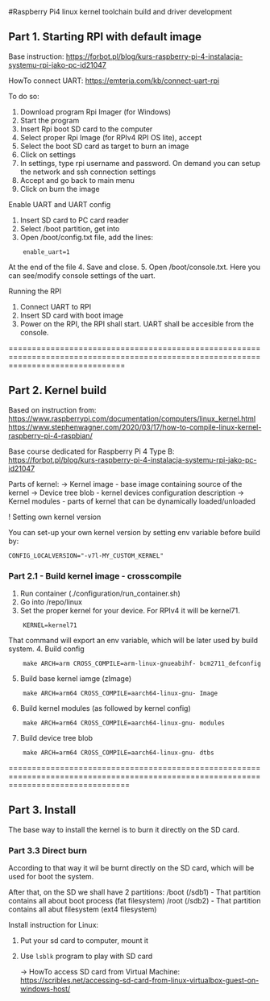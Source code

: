 #Raspberry Pi4 linux kernel toolchain build and driver development


## Part 1. Starting RPI with default image

Base instruction: https://forbot.pl/blog/kurs-raspberry-pi-4-instalacja-systemu-rpi-jako-pc-id21047

HowTo connect UART: https://emteria.com/kb/connect-uart-rpi

To do so:
1. Download program Rpi Imager (for Windows)
2. Start the program
3. Insert Rpi boot SD card to the computer
4. Select proper Rpi Image (for RPIv4 RPI OS lite), accept
5. Select the boot SD card as target to burn an image
6. Click on settings
7. In settings, type rpi username and password. On demand you can setup the network and ssh connection settings
8. Accept and go back to main menu
9. Click on burn the image

Enable UART and UART config
1. Insert SD card to PC card reader
2. Select /boot partition, get into
3. Open /boot/config.txt file, add the lines:
```
    enable_uart=1
```
At the end of the file
4. Save and close.
5. Open /boot/console.txt. Here you can see/modify console settings of the uart.

Running the RPI
1. Connect UART to RPI
2. Insert SD card with boot image
3. Power on the RPI, the RPI shall start. UART shall be accesible from the console.


=====================================================================================================================================

## Part 2. Kernel build

Based on instruction from:  https://www.raspberrypi.com/documentation/computers/linux_kernel.html
                            https://www.stephenwagner.com/2020/03/17/how-to-compile-linux-kernel-raspberry-pi-4-raspbian/


Base course dedicated for Raspberry Pi 4 Type B: https://forbot.pl/blog/kurs-raspberry-pi-4-instalacja-systemu-rpi-jako-pc-id21047


Parts of kernel:
-> Kernel image - base image containing source of the kernel
-> Device tree blob - kernel devices configuration description
-> Kernel modules - parts of kernel that can be dynamically loaded/unloaded

! Setting own kernel version

You can set-up your own kernel version by setting env variable before build by:
```
CONFIG_LOCALVERSION="-v7l-MY_CUSTOM_KERNEL"
```

### Part 2.1 - Build kernel image - crosscompile

1. Run container (./configuration/run_container.sh)
2. Go into /repo/linux
3. Set the proper kernel for your device. For RPIv4 it will be kernel71.
```
    KERNEL=kernel71
```
That command will export an env variable, which will be later used by build system.
4. Build config
```
    make ARCH=arm CROSS_COMPILE=arm-linux-gnueabihf- bcm2711_defconfig
```
5. Build base kernel iamge (zImage)
```
    make ARCH=arm64 CROSS_COMPILE=aarch64-linux-gnu- Image
```
6. Build kernel modules (as followed by kernel config)
```
    make ARCH=arm64 CROSS_COMPILE=aarch64-linux-gnu- modules
```
7. Build device tree blob
```
    make ARCH=arm64 CROSS_COMPILE=aarch64-linux-gnu- dtbs
```
======================================================================================================================================

## Part 3. Install

The base way to install the kernel is to burn it directly on the SD card.

### Part 3.3 Direct burn

According to that way it wil be burnt directly on the SD card, which will be used for boot the system.

After that, on the SD we shall have 2 partitions:
/boot (/sdb1) - That partition contains all about boot process (fat filesystem)
/root (/sdb2) - That partition contains all abut filesystem (ext4 filesystem)

Install instruction for Linux:
1. Put your sd card to computer, mount it
2. Use `lsblk` program to play with SD card

    -> HowTo access SD card from Virtual Machine: https://scribles.net/accessing-sd-card-from-linux-virtualbox-guest-on-windows-host/
    

